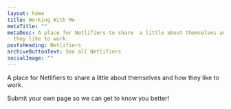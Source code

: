 ```yaml
---
layout: home
title: Working With Me
metaTitle: ""
metaDesc: A place for Netlifiers to share  a little about themselves and how
  they like to work.
postsHeading: Netlifiers
archiveButtonText: See all Netlifiers
socialImage: ""
---
```

A place for Netlifiers to share a little about themselves and how they like to work.

Submit your own page so we can get to know you better!